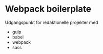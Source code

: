 # Webpack boilerplate

Udgangspunkt for redaktionelle projekter med

- gulp
- babel
- webpack
- sass
